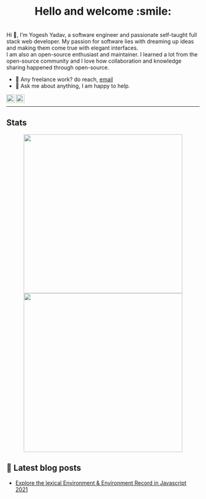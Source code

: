 <!--
## Hello, folks <img alt="Hello" width="35" src="https://user-images.githubusercontent.com/27498814/109383743-80eae680-78f9-11eb-8dbd-7ae5a7559249.gif" />

### Hello, it's Yogesh<img alt="Hello" width="25" src="https://user-images.githubusercontent.com/27498814/109383743-80eae680-78f9-11eb-8dbd-7ae5a7559249.gif" />
-->



<!--
### Hi there 👋

Here are some ideas to get you started:
- 🔭 I’m currently working on ...
- 🌱 I’m currently learning ...
- 👯 I’m looking to collaborate on ...
- 🤔 I’m looking for help with ...
- 💬 Ask me about ...
- 📫 How to reach me: ...
- 😄 Pronouns: ...
- ⚡ Fun fact: ...
-->

<h1 align="center">
	Hello and welcome :smile:
</h1>

<br >
Hi 👋, I'm Yogesh Yadav, a software engineer and passionate self-taught full stack web developer. My passion for software lies with dreaming up ideas and making them come true with elegant interfaces. <br>
I am also an open-source enthusiast and maintainer. I learned a lot from the open-source community and I love how collaboration and knowledge sharing happened through open-source.
 
- 💼 Any freelance work? do reach, [email](mailto:yogesh7132@gmail.com)
- 💬 Ask me about anything, I am happy to help. 

<a href="https://twitter.com/yogesh_yadv">
  <img align="left" alt="Yogesh's Twitter" width="22px" src="https://upload.wikimedia.org/wikipedia/commons/4/4f/Twitter-logo.svg" />
</a>
<a href="https://stackoverflow.com/users/2575386/yogesh-yadav">
  <img align="left" alt="Yogesh's Stackoverflow" width="22px" src="https://upload.wikimedia.org/wikipedia/commons/e/ef/Stack_Overflow_icon.svg" />
</a>
<br>

<hr>
<a><h2>Stats</h2></a>

<p align="center">
<span>
	<!--
	<img width="414px" src="https://github-readme-stats.vercel.app/api?username=deltanode&include_all_commits=true&count_private=true&hide_border=true&theme=dark&show_icons=true" />
	-->
	<img width="414px" src="https://github-readme-stats.vercel.app/api?username=deltanode&include_all_commits=false&count_private=true&hide_border=true&theme=dark&show_icons=true" />
</span>
<span>
	<img width="414px" src="https://github-readme-streak-stats.herokuapp.com/?user=deltanode&include_all_commits=true&hide_border=true&theme=dark"/>
</span>
</p>


<!-- 
<p align="center">
	<img width="450em" src="https://github-readme-stats.vercel.app/api/top-langs/?username=deltanode&layout=compact&custom_title=Most used languages&langs_count=10&include_all_commits=true&hide_progress=true&hide_border=true&theme=dark&hide=">
</p>

 
<h4 align="center">Lines of Code per language in the last year only</h4>
<p align="center">
	<img width="450em" src="https://api.githubtrends.io/user/svg/deltanode/langs?time_range=one_year&include_private=True&loc_metric=changed&theme=dark">
</p> 

# Projects

## Full-stack
<p align="center">
	<a href="https://github.com/deltanode/responsive-ecommerce-website">
		<img width="450em" src="https://github-readme-stats.vercel.app/api/pin/?username=deltanode&repo=responsive-ecommerce-website&hide_border=true&theme=dark">
	</a>
</p>
 -->

## 📝 Latest blog posts

<!--START_SECTION:feed-->
* [Explore the lexical Environment & Environment Record in Javascript 2021](https://codescoop.hashnode.dev/what-has-changed-in-lexical-environment-as-per-ecmascript2021)
<!--END_SECTION:fee

